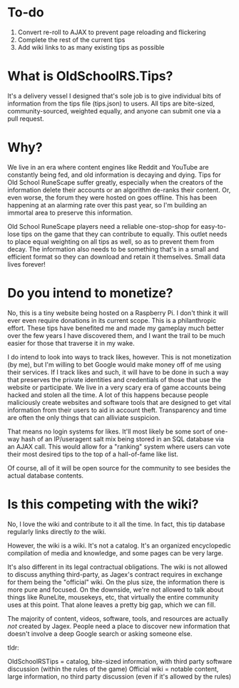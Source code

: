 # To-do

1. Convert re-roll to AJAX to prevent page reloading and flickering
2. Complete the rest of the current tips
3. Add wiki links to as many existing tips as possible

# What is OldSchoolRS.Tips?

It's a delivery vessel I designed that's sole job is to give individual bits of information from the tips file (tips.json) to users. All tips are bite-sized, community-sourced, weighted equally, and anyone can submit one via a pull request.

# Why?

We live in an era where content engines like Reddit and YouTube are constantly being fed, and old information is decaying and dying. Tips for Old School RuneScape suffer greatly, especially when the creators of the information delete their accounts or an algorithm de-ranks their content. Or, even worse, the forum they were hosted on goes offline. This has been happening at an alarming rate over this past year, so I'm building an immortal area to preserve this information.

Old School RuneScape players need a reliable one-stop-shop for easy-to-lose tips on the game that they can contribute to equally. This outlet needs to place equal weighting on all tips as well, so as to prevent them from decay. The information also needs to be something that's in a small and efficient format so they can download and retain it themselves. Small data lives forever!

# Do you intend to monetize?

No, this is a tiny website being hosted on a Raspberry Pi. I don't think it will ever even require donations in its current scope. This is a philanthropic effort. These tips have benefited me and made my gameplay much better over the few years I have discovered them, and I want the trail to be much easier for those that traverse it in my wake.

I do intend to look into ways to track likes, however. This is not monetization (by me), but I'm willing to bet Google would make money off of me using their services. If I track likes and such, it will have to be done in such a way that preserves the private identities and credentials of those that use the website or participate. We live in a very scary era of game accounts being hacked and stolen all the time. A lot of this happens because people maliciously create websites and software tools that are designed to get vital information from their users to aid in account theft. Transparency and time are often the only things that can alliviate suspicion.

That means no login systems for likes. It'll most likely be some sort of one-way hash of an IP/useragent salt mix being stored in an SQL database via an AJAX call. This would allow for a "ranking" system where users can vote their most desired tips to the top of a hall-of-fame like list.

Of course, all of it will be open source for the community to see besides the actual database contents.

# Is this competing with the wiki?

No, I love the wiki and contribute to it all the time. In fact, this tip database regularly links directly *to* the wiki.

However, the wiki is a wiki. It's not a catalog. It's an organized encyclopedic compilation of media and knowledge, and some pages can be very large.

It's also different in its legal contractual obligations. The wiki is not allowed to discuss anything third-party, as Jagex's contract requires in exchange for them being the "official" wiki. On the plus size, the information there is more pure and focused. On the downside, we're not allowed to talk about things like RuneLite, mousekeys, etc, that virtually the entire community uses at this point. That alone leaves a pretty big gap, which we can fill.

The majority of content, videos, software, tools, and resources are actually *not* created by Jagex. People need a place to discover new information that doesn't involve a deep Google search or asking someone else.

tldr:

OldSchoolRSTips = catalog, bite-sized information, with third party software discussion (within the rules of the game)
Official wiki = notable content, large information, no third party discussion (even if it's allowed by the rules)
